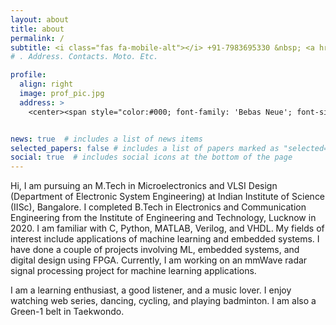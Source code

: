 ```yaml
---
layout: about
title: about
permalink: /
subtitle: <i class="fas fa-mobile-alt"></i> +91-7983695330 &nbsp; <a href='radhaagarwal798@gmail.com'> <i class="fa fa-envelope" aria-hidden="true"></i> radhaagarwal798@gmail.com</a>
# . Address. Contacts. Moto. Etc.

profile:
  align: right
  image: prof_pic.jpg
  address: >
    <center><span style="color:#000; font-family: 'Bebas Neue'; font-size: 1.2em;">Living life to the fullest :)</span></center>


news: true  # includes a list of news items
selected_papers: false # includes a list of papers marked as "selected={true}"
social: true  # includes social icons at the bottom of the page
---
```



Hi, I am pursuing an M.Tech in Microelectronics and VLSI Design (Department of Electronic System Engineering) at Indian Institute of Science (IISc), Bangalore. I completed B.Tech in Electronics and Communication Engineering from the Institute of Engineering and Technology, Lucknow in 2020. I am familiar with C, Python, MATLAB, Verilog, and VHDL. My fields of interest include applications of machine learning and embedded systems. I have done a couple of projects involving ML, embedded systems, and digital design using FPGA. Currently, I am working on an mmWave radar signal processing project for machine learning applications.

I am a learning enthusiast, a good listener, and a music lover. I enjoy watching web series, dancing, cycling, and playing badminton. I am also a Green-1 belt in Taekwondo.


<!-- This is some random text. 
Write your biography here. Tell the world about yourself. Link to your favorite [subreddit](http://reddit.com). You can put a picture in, too. The code is already in, just name your picture `prof_pic.jpg` and put it in the `img/` folder.

Put your address / P.O. box / other info right below your picture. You can also disable any these elements by editing `profile` property of the YAML header of your `_pages/about.md`. Edit `_bibliography/papers.bib` and Jekyll will render your [publications page](/al-folio/publications/) automatically.

Link to your social media connections, too. This theme is set up to use [Font Awesome icons](http://fortawesome.github.io/Font-Awesome/) and [Academicons](https://jpswalsh.github.io/academicons/), like the ones below. Add your Facebook, Twitter, LinkedIn, Google Scholar, or just disable all of them. -->
